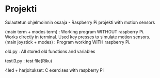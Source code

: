 # Projekti

Sulautetun ohjelmoinnin osaaja - Raspberry Pi projekti with motion sensors

(main term + modes term) : Working program WITHOUT raspberry Pi. Works directly in terminal. Used key presses to simulate motion sensors.
(main joystick + modes) : Program working WITH raspberry Pi.

old.py : All stored old functions and variables

testi3.py : test file(Riku)

4led + harjoitukset:  C exercises with raspberry Pi

